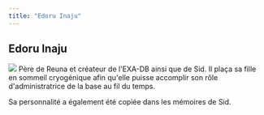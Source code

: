 ```yaml
---
title: "Edoru Inaju"
---
```


Edoru Inaju
-----------


![](/images/stories/manga/tsuiokunosid/persos/edoru.jpg)
Père de Reuna et créateur de l'EXA-DB ainsi que de Sid. Il plaça sa fille en sommeil cryogénique afin qu'elle puisse accomplir son rôle d'administratrice de la base au fil du temps. 


Sa personnalité a également été copiée dans les mémoires de Sid.

